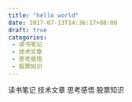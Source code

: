 ```yaml
---
title: "hello world"
date: 2017-07-13T14:36:17+08:00
draft: true
categories:
 - 读书笔记
 - 技术文章
 - 思考感悟
 - 股票知识
---
```


 读书笔记
 技术文章
 思考感悟
 股票知识